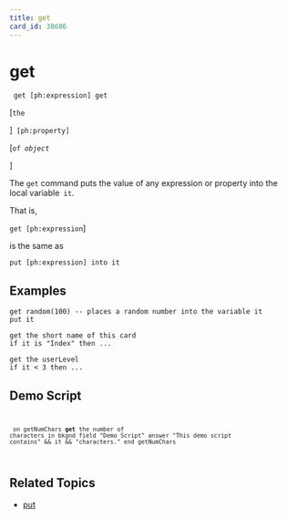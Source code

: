 ```yaml
---
title: get
card_id: 38686
---
```


# get

<code><pre>
get [ph:expression]
get
</pre></code>

[<code>the
</pre></code>

]<code> [ph:property]
</pre></code>

[<code>of <i>object
</pre></code>

</i> ]

The <code>get</code> command puts the value of any expression or property into the local variable<code> it</code>.   

That is, 

   <code>get [ph:expression</code>]

is the same as 

   <code>put [ph:expression] into it</code> 


## Examples

```
get random(100) -- places a random number into the variable it
put it

get the short name of this card
if it is "Index" then ...

get the userLevel
if it < 3 then ...
```

## Demo Script

<code><pre>
<code><pre>
on getNumChars
 <b>get</b> the number of characters in bkgnd field "Demo Script"
 answer "This demo script contains" && it && "characters."
end getNumChars
</pre></code>
</pre></code>

## Related Topics

* [put](/HyperTalkReference/commands/put)
